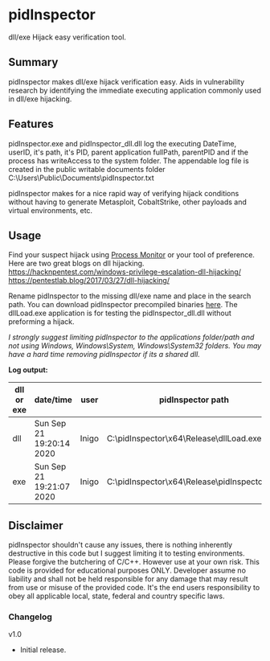 ﻿# pidInspector 
dll/exe Hijack easy verification tool.

## Summary
pidInspector makes dll/exe hijack verification easy. Aids in vulnerability research by identifying the immediate executing application commonly used in dll/exe hijacking. 

## Features
pidInspector.exe and pidInspector_dll.dll log the executing DateTime, userID, it's path, it's PID, parent application fullPath, parentPID and if the process has writeAccess to the system folder. The appendable log file is created in the public writable documents folder C:\Users\Public\Documents\pidInspector.txt

pidInspector makes for a nice rapid way of verifying hijack conditions without having to generate Metasploit, CobaltStrike, other payloads and virtual environments, etc.

## Usage
Find your suspect hijack using [Process Monitor](https://docs.microsoft.com/en-us/sysinternals/downloads/procmon) or your tool of preference. Here are two great blogs on dll hijacking.
<br> 
https://hacknpentest.com/windows-privilege-escalation-dll-hijacking/
<br>
https://pentestlab.blog/2017/03/27/dll-hijacking/

Rename pidInspector to the missing dll/exe name and place in the search path. You can download pidInspector precompiled binaries [here](https://github.com/LuckyPi/pidInspector/releases/latest). The dllLoad.exe application is for testing the pidInspector_dll.dll without preforming a hijack.   
  

*I strongly suggest limiting pidInspector to the applications folder/path and not using Windows, Windows\System, Windows\System32 folders. You may have a hard time removing pidInspector if its a shared dll.* 

**Log output:**  

| dll or exe | date/time                | user  | pidInspector path                        | pidInspector PID | PPID path                   | PPID  | Write to System32 |
|---------|--------------------------|-------|------------------------------------------|------------------|-----------------------------|-------|-------------------|
| dll     | Sun Sep 21 19:20:14 2020 | Inigo | C:\pidInspector\x64\Release\dllLoad.exe  | 14416            | C:\Windows\System32\cmd.exe | 10080 | YES               |
| exe     | Sun Sep 21 19:21:07 2020 | Inigo | C:\pidInspector\x64\Release\pidInspector.exe | 17728            | C:\Windows\explorer.exe     | 9064  | NO                |


## Disclaimer
pidInspector shouldn't cause any issues, there is nothing inherently destructive in this code but I suggest limiting it to testing environments. Please forgive the butchering of C/C++. However use at your own risk. This code is provided for educational purposes ONLY. Developer assume no liability and shall not be held responsible for any damage that may result from use or misuse of the provided code. It's the end users responsibility to obey all applicable local, state, federal and country specific laws.

### Changelog
v1.0 
 * Initial release.

